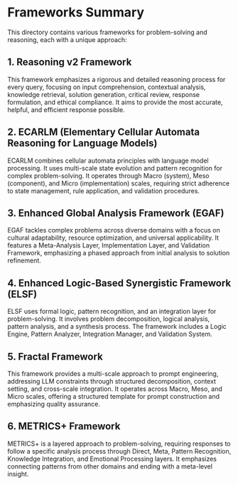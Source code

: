 # Frameworks Summary

This directory contains various frameworks for problem-solving and reasoning, each with a unique approach:

## 1. Reasoning v2 Framework

This framework emphasizes a rigorous and detailed reasoning process for every query, focusing on input comprehension, contextual analysis, knowledge retrieval, solution generation, critical review, response formulation, and ethical compliance.  It aims to provide the most accurate, helpful, and efficient response possible.

## 2. ECARLM (Elementary Cellular Automata Reasoning for Language Models)

ECARLM combines cellular automata principles with language model processing. It uses multi-scale state evolution and pattern recognition for complex problem-solving.  It operates through Macro (system), Meso (component), and Micro (implementation) scales, requiring strict adherence to state management, rule application, and validation procedures.

## 3. Enhanced Global Analysis Framework (EGAF)

EGAF tackles complex problems across diverse domains with a focus on cultural adaptability, resource optimization, and universal applicability.  It features a Meta-Analysis Layer, Implementation Layer, and Validation Framework, emphasizing a phased approach from initial analysis to solution refinement.

## 4. Enhanced Logic-Based Synergistic Framework (ELSF)

ELSF uses formal logic, pattern recognition, and an integration layer for problem-solving.  It involves problem decomposition, logical analysis, pattern analysis, and a synthesis process.  The framework includes a Logic Engine, Pattern Analyzer, Integration Manager, and Validation System.

## 5. Fractal Framework

This framework provides a multi-scale approach to prompt engineering, addressing LLM constraints through structured decomposition, context setting, and cross-scale integration.  It operates across Macro, Meso, and Micro scales, offering a structured template for prompt construction and emphasizing quality assurance.

## 6. METRICS+ Framework

METRICS+ is a layered approach to problem-solving, requiring responses to follow a specific analysis process through Direct, Meta, Pattern Recognition, Knowledge Integration, and Emotional Processing layers.  It emphasizes connecting patterns from other domains and ending with a meta-level insight.
